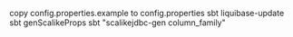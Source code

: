copy config.properties.example to config.properties
sbt liquibase-update
sbt genScalikeProps
sbt "scalikejdbc-gen column_family"
